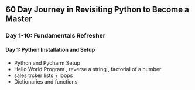 ## 60 Day Journey in Revisiting Python to Become a Master
### Day 1-10: Fundamentals Refresher
#### Day 1: Python Installation and Setup
- Python and Pycharm Setup
- Hello World Program , reverse a string , factorial of a number 
- sales trcker lists + loops
- Dictionaries and functions